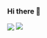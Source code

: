 ### Hi there 👋

<p>
<img align="center" src="https://github-readme-stats.vercel.app/api?username=xfduan&show_icons=true&hide_title=true&hide_rank=true&hide=issues&count_private=true&disable_animations=true"/>
<img align="top" src="https://github-readme-stats.vercel.app/api/top-langs/?username=xfduan&layout=compact&langs_count=8"/>
</p>

<!--
Hide Wakatime
<img src="https://github.com/xfduan/xfduan/blob/master/images/stat.svg" alt="Code Stat"/>
-->